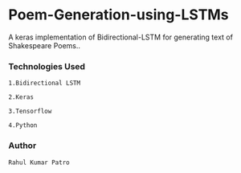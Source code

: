 # Poem-Generation-using-LSTMs

A keras implementation of Bidirectional-LSTM for generating text of Shakespeare Poems..


### Technologies Used
```
1.Bidirectional LSTM

2.Keras

3.Tensorflow

4.Python
```

### Author 
```
Rahul Kumar Patro
```